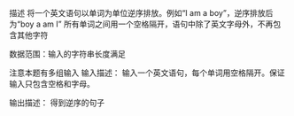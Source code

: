 描述
将一个英文语句以单词为单位逆序排放。例如“I am a boy”，逆序排放后为“boy a am I”
所有单词之间用一个空格隔开，语句中除了英文字母外，不再包含其他字符

数据范围：输入的字符串长度满足 

注意本题有多组输入
输入描述：
输入一个英文语句，每个单词用空格隔开。保证输入只包含空格和字母。

输出描述：
得到逆序的句子